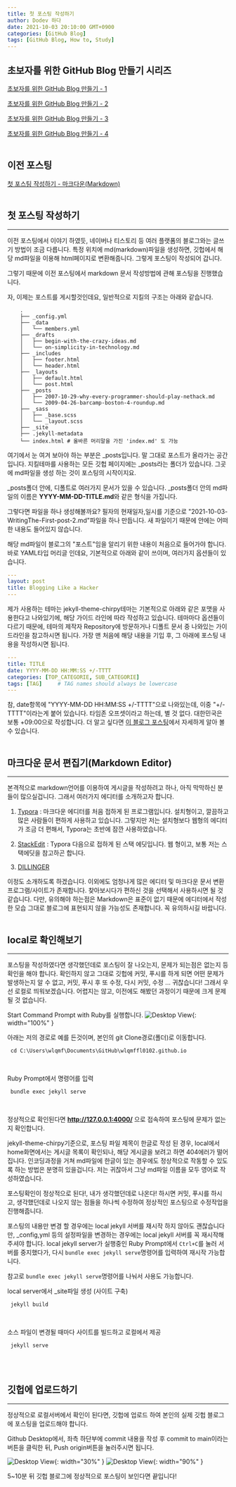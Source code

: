 ```yaml
---
title: 첫 포스팅 작성하기
author: Dodev 하다
date: 2021-10-03 20:10:00 GMT+0900
categories: [GitHub Blog]
tags: [GitHub Blog, How to, Study]
---
```

## 초보자를 위한 GitHub Blog 만들기 시리즈

[초보자를 위한 GitHub Blog 만들기 - 1](https://wlqmffl0102.github.io/posts/Making-Git-blogs-for-beginners-1/)

[초보자를 위한 GitHub Blog 만들기 - 2](https://wlqmffl0102.github.io/posts/Making-Git-blogs-for-beginners-2/)

[초보자를 위한 GitHub Blog 만들기 - 3](https://wlqmffl0102.github.io/posts/Making-Git-blogs-for-beginners-3/)

[초보자를 위한 GitHub Blog 만들기 - 4](https://wlqmffl0102.github.io/posts/Making-Git-blogs-for-beginners-4/)
<br>
<br>

## 이전 포스팅
[첫 포스팅 작성하기 - 마크다운(Markdown)](https://wlqmffl0102.github.io/posts/WritingThe-First-post-1-Markdown-Grammar1/)
<br>
<br>

## 첫 포스팅 작성하기
---
이전 포스팅에서 이야기 하였듯, 네이버나 티스토리 등 여러 플랫폼의 블로그와는 글쓰기 방법이 조금 다릅니다.
특정 위치에 md(markdown)파일을 생성하면, 깃헙에서 해당 md파일을 이용해 html페이지로 변환해줍니다.
그렇게 포스팅이 작성되어 갑니다.

그렇기 때문에 이전 포스팅에서 markdown 문서 작성방법에 관해 포스팅을 진행했습니다.

자, 이제는 포스트를 게시할것인데요, 일반적으로 지킬의 구조는 아래와 같습니다.
```
    .
    ├── _config.yml
    ├── _data
    │   └── members.yml
    ├── _drafts
    │   ├── begin-with-the-crazy-ideas.md
    │   └── on-simplicity-in-technology.md
    ├── _includes
    │   ├── footer.html
    │   └── header.html
    ├── _layouts
    │   ├── default.html
    │   └── post.html
    ├── _posts
    │   ├── 2007-10-29-why-every-programmer-should-play-nethack.md
    │   └── 2009-04-26-barcamp-boston-4-roundup.md
    ├── _sass
    │   ├── _base.scss
    │   └── _layout.scss
    ├── _site
    ├── .jekyll-metadata
    └── index.html # 올바른 머리말을 가진 'index.md' 도 가능
```

여기에서 눈 여겨 보아야 하는 부분은 _posts입니다. 말 그대로 포스트가 올라가는 공간입니다.
지킬테마를 사용하는 모든 깃헙 페이지에는 _posts라는 폴더가 있습니다. 그곳에 md파일을 생성 하는 것이 포스팅의 시작이지요.

_posts폴더 안에, 디폴트로 여러가지 문서가 있을 수 있습니다.
_posts폴더 안의 md파일의 이름은 **YYYY-MM-DD-TITLE.md**와 같은 형식을 가집니다. 

그렇다면 파일을 하나 생성해볼까요? 필자의 현재일자,일시를 기준으로 "2021-10-03-WritingThe-First-post-2.md"파일을 하나 만듭니다.
새 파일이기 때문에 안에는 어떠한 내용도 들어있지 않습니다.

해당 md파일이 블로그의 "포스트"임을 알리기 위한 내용이 처음으로 들어가야 합니다.
바로  YAML타입 머리글 인데요, 기본적으로 아래와 같이 쓰이며, 여러가지 옵션들이 있습니다.

```yaml
---
layout: post
title: Blogging Like a Hacker
---
```

제가 사용하는 테마는 jekyll-theme-chirpy테마는 기본적으로 아래와 같은 포맷을 사용한다고 나와있기에, 해당 가이드 라인에 따라 작성하고 있습니다. 테마마다 옵션들이 다르기 때문에, 테마의 제작자 Repository에 방문하거나 디폴트 문서 중 나와있는 가이드라인을 참고하시면 됩니다. 가장 맨 처음에 해당 내용을 기입 후, 그 아래에 포스팅 내용을 작성하시면 됩니다.
```yaml
---
title: TITLE
date: YYYY-MM-DD HH:MM:SS +/-TTTT
categories: [TOP_CATEGORIE, SUB_CATEGORIE]
tags: [TAG]     # TAG names should always be lowercase
---
```

참, date항목에  "YYYY-MM-DD HH:MM:SS +/-TTTT"으로 나와있는데, 이중 "+/-TTTT"이라는게 붙어 있습니다. 타임존 오프셋이라고 하는데, 별 것 없다. 대한민국은 보통 +09:00으로 작성합니다. 더 알고 싶다면 [이 블로그 포스팅](https://ratseno.tistory.com/11)에서 자세하게 알아 볼 수 있습니다.
<br>
<br>

## 마크다운 문서 편집기(Markdown Editor)
---
본격적으로 markdown언어를 이용하여 게시글을 작성하려고 하나, 아직 막막하신 분들이 많으실겁니다.
그래서 여러가지 에디터를 소개하고자 합니다.

1. [Typora](https://typora.io/)  :
    마크다운 에디터를 처음 접하게 된 프로그램입니다. 설치형이고, 깔끔하고 많은 사람들이 편하게 사용하고 있습니다.
    그렇지만 저는 설치형보다 웹형의 에디터가 조금 더 편해서, Typora는 초반에 잠깐 사용하였습니다.

2. [StackEdit](https://stackedit.io/app#) :
    Typora 다음으로 접하게 된 스택 에딧입니다. 웹 형이고, 보통 저는 스택에딧을 참고하곤 합니다.

3. [DILLINGER](https://dillinger.io/)

이정도 소개하도록 하겠습니다. 이외에도 엄청나게 많은 에디터 및 마크다운 문서 변환 프로그램/사이트가 존재합니다.
찾아보시다가 편하신 것을 선택해서 사용하시면 될 것 같습니다.
다만, 유의해야 하는점은 Markdown은 표준이 없기 때문에 에디터에서 작성한 모습 그대로 블로그에 표현되지 않을 가능성도 존재합니다. 꼭 유의하시길 바랍니다.
<br>
<br>

## local로 확인해보기
---
포스팅을 작성하였다면 생각했던데로 포스팅이 잘 나오는지, 문제가 되는점은 없는지 등 확인을 해야 합니다.
확인하지 않고 그대로 깃헙에 커밋, 푸시를 하게 되면 어떤 문제가 발생하는지 알 수 없고, 커밋, 푸시 후 또 수정, 다시 커밋, 수정 ... 귀찮습니다! 그래서 우선 로컬로 띄워보겠습니다. 어렵지는 않고, 이전에도 해봤던 과정이기 때문에 크게 문제될 것 없습니다.

Start Command Prompt with Ruby를 실행합니다.
![Desktop View](/assets/img/2021-09-28/2.PNG){: width="100%" } 
<br>

아래는 저의 경로로 예를 든것이며, 본인의 git Clone경로(폴더)로 이동합니다.
```
 cd C:\Users\wlqmf\Documents\GitHub\wlqmffl0102.github.io
```
<br>

Ruby Prompt에서 명령어를 입력
```
 bundle exec jekyll serve
```
<br>

정상적으로 확인된다면 **http://127.0.0.1:4000/** 으로 접속하여 포스팅에 문제가 없는지 확인합니다.

jekyll-theme-chirpy기준으로, 포스팅 파일 제목이 한글로 작성 된 경우, local에서 home화면에서는 게시글 목록이 확인되나, 해당 게시글을 보려고 하면 404에러가 떨어집니다. 인코딩과정을 거쳐 md파일에 한글이 있는 경우에도 정상적으로 작동할 수 있도록 하는 방법은 분명히 있을겁니다. 저는 귀찮아서 그냥 md파일 이름을 모두 영어로 작성하였습니다.

포스팅확인이 정상적으로 된다!, 내가 생각했던데로 나온다! 하시면 커밋, 푸시를 하시고, 생각했던데로 나오지 않는 점들을 하나씩 수정하여 정상적인 포스팅으로 수정작업을 진행해줍니다.

포스팅의 내용만 변경 할 경우에는 local jekyll 서버를 재시작 하지 않아도 괜찮습니다만, _config,yml 등의 설정파일을 변경하는 경우에는 local jekyll 서버를 꼭 재시작해주셔야 합니다.
local jekyll server가 실행중인 Ruby Prompt에서 `Ctrl+C`를 눌러 서버를 중지했다가, 다시 `bundle exec jekyll serve`명령어를 입력하여 재시작 가능합니다.

참고로 `bundle exec jekyll serve`명령어를 나눠서 사용도 가능합니다.

local server에서 _site파일 생성 (사이트 구축)
```
 jekyll build
```
<br>

소스 파일이 변경될 때마다 사이트를 빌드하고 로컬에서 제공
```
 jekyll serve
```


<br>
<br>

## 깃헙에 업로드하기
---
정상적으로 로컬서버에서 확인이 된다면, 깃헙에 업로드 하여 본인의 실제 깃헙 블로그에 포스팅을 업로드해야 합니다.

Github Desktop에서, 좌측 하단부에 commit 내용을 작성 후 commit to main이라는 버튼을 클릭한 뒤, Push origin버튼을 눌러주시면 됩니다.

![Desktop View](/assets/img/2021-09-28/5.PNG){: width="30%" } 
![Desktop View](/assets/img/2021-09-27/4.PNG){: width="90%" } 

5~10분 뒤 깃헙 블로그에 정상적으로 포스팅이 보인다면 끝입니다!